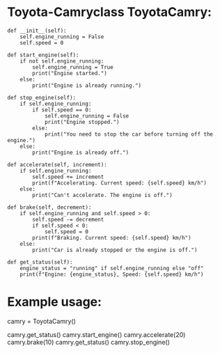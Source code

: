 # Toyota-Camryclass ToyotaCamry:
    def __init__(self):
        self.engine_running = False
        self.speed = 0

    def start_engine(self):
        if not self.engine_running:
            self.engine_running = True
            print("Engine started.")
        else:
            print("Engine is already running.")

    def stop_engine(self):
        if self.engine_running:
            if self.speed == 0:
                self.engine_running = False
                print("Engine stopped.")
            else:
                print("You need to stop the car before turning off the engine.")
        else:
            print("Engine is already off.")

    def accelerate(self, increment):
        if self.engine_running:
            self.speed += increment
            print(f"Accelerating. Current speed: {self.speed} km/h")
        else:
            print("Can't accelerate. The engine is off.")

    def brake(self, decrement):
        if self.engine_running and self.speed > 0:
            self.speed -= decrement
            if self.speed < 0:
                self.speed = 0
            print(f"Braking. Current speed: {self.speed} km/h")
        else:
            print("Car is already stopped or the engine is off.")

    def get_status(self):
        engine_status = "running" if self.engine_running else "off"
        print(f"Engine: {engine_status}, Speed: {self.speed} km/h")


# Example usage:
camry = ToyotaCamry()

camry.get_status()
camry.start_engine()
camry.accelerate(20)
camry.brake(10)
camry.get_status()
camry.stop_engine()

